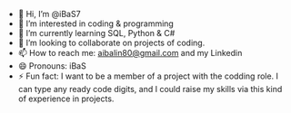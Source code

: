 - 👋 Hi, I’m @iBaS7
- 👀 I’m interested in coding & programming
- 🌱 I’m currently learning SQL, Python & C#
- 💞️ I’m looking to collaborate on projects of coding.
- 📫 How to reach me: aibalin80@gmail.com and my Linkedin
- 😄 Pronouns: iBaS
- ⚡ Fun fact: I want to be a member of a project with the codding role. I can type any ready code digits, and I could raise my skills via this kind of experience in projects.

<!---
iBaS7/iBaS7 is a ✨ special ✨ repository because its `README.md` (this file) appears on your GitHub profile.
You can click the Preview link to take a look at your changes.
--->
